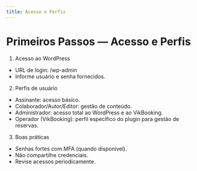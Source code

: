 ```yaml
---
title: Acesso e Perfis
---
```


# Primeiros Passos — Acesso e Perfis

1) Acesso ao WordPress
- URL de login: /wp-admin
- Informe usuário e senha fornecidos.

2) Perfis de usuário
- Assinante: acesso básico.
- Colaborador/Autor/Editor: gestão de conteúdo.
- Administrador: acesso total ao WordPress e ao VikBooking.
- Operador (VikBooking): perfil específico do plugin para gestão de reservas.

3) Boas práticas
- Senhas fortes com MFA (quando disponível).
- Não compartilhe credenciais.
- Revise acessos periodicamente.

